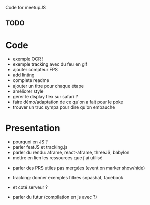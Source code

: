 Code for meetupJS

## TODO

# Code
* exemple OCR !
* exemple tracking avec du feu en gif
* ajouter compteur FPS
* add linting
* complete readme
* ajouter un titre pour chaque étape
* améliorer style
* gérer le display flex sur safari ?
* faire démo/adaptation de ce qu'on a fait pour le poke
* trouver un truc sympa pour dire qu'on embauche

# Presentation

* pourquoi en JS ?
* parler featJS et tracking.js
* parler du rendu: aframe, react-aframe, threeJS, babylon
* mettre en lien les ressources que j'ai utilisé

- parler des PRS utiles pas mergées (event on marker show/hide)
- tracking: donner exemples filtres snpashat, facebook

- et coté serveur ?
- parler du futur (compilation en js avec ?)